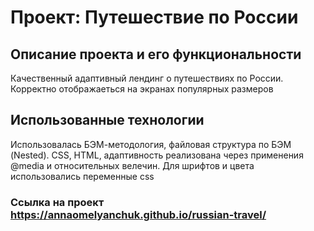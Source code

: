 # Проект: Путешествие по России


## Описание проекта и его функциональности
Качественный адаптивный лендинг о путешествиях по России. Корректно отображаеться на экранах популярных размеров
## Использованные технологии
Использовалась БЭМ-методология, файловая структура по БЭМ (Nested). CSS, HTML, адаптивность реализована через применения @media и относительных велечин. Для шрифтов и цвета использовались переменные css
### Ссылка на проект https://annaomelyanchuk.github.io/russian-travel/

